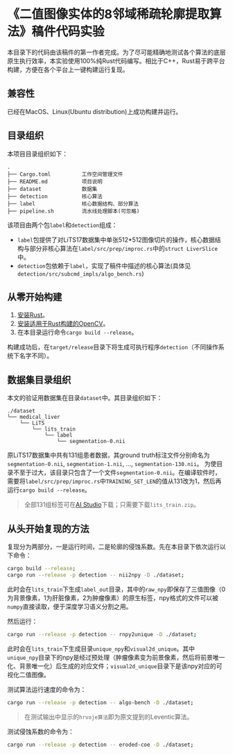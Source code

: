 # 《二值图像实体的8邻域稀疏轮廓提取算法》稿件代码实验

本目录下的代码由该稿件的第一作者完成。为了尽可能精确地测试各个算法的底层原生执行效率，本实验使用100%纯Rust代码编写。相比于C++，Rust易于跨平台构建，方便在各个平台上一键构建运行复现。

## 兼容性

已经在MacOS、Linux(Ubuntu distribution)上成功构建并运行。

## 目录组织

本项目目录组织如下：

```text
.
├── Cargo.toml          工作空间管理文件
├── README.md           项目说明
├── dataset             数据集
├── detection           核心算法
├── label               核心数据结构、部分算法
├── pipeline.sh         流水线处理脚本(可忽略)
```

该项目由两个包`label`和`detection`组成：

- `label`包提供了对LiTS17数据集中单张512*512图像切片的操作，核心数据结构与部分非核心算法在`label/src/prep/improc.rs`中的`struct LiverSlice`中。
- `detection`包依赖于`label`，实现了稿件中描述的核心算法(具体见`detection/src/subcmd_impls/algo_bench.rs`)

## 从零开始构建

1. [安装Rust](https://www.rust-lang.org/learn/get-started)。
2. [安装适用于Rust构建的OpenCV](https://crates.io/crates/opencv)。
3. 在本目录运行命令`cargo build --release`。

构建成功后，在`target/release`目录下将生成可执行程序`detection`（不同操作系统下名字不同）。

## 数据集目录组织

本文的验证用数据集在目录`dataset`中。其目录组织如下：

```text
./dataset
└── medical_liver
    └── LiTS
        └── lits_train
            └── label
                └── segmentation-0.nii
```

原LiTS17数据集中共有131组患者数据，其ground truth标注文件分别命名为`segmentation-0.nii`, `segmentation-1.nii`, ..., `segmentation-130.nii`。 为使目录不至于过大，该目录只包含了一个文件`segmentation-0.nii`。在编译软件时，需要将`label/src/prep/improc.rs`中`TRAINING_SET_LEN`的值从131改为1，然后再运行`cargo build --release`。

> 全部131组标签可在[AI Studio](https://aistudio.baidu.com/aistudio/datasetdetail/10273)下载；只需要下载`lits_train.zip`。

## 从头开始复现的方法

复现分为两部分，一是运行时间，二是轮廓的侵蚀系数。先在本目录下依次运行以下命令：

```bash
cargo build --release;
cargo run --release -p detection -- nii2npy -D ./dataset;
```

此时会在`lits_train`下生成`label_out`目录，其中的`raw_npy`即保存了三值图像（0为背景像素，1为肝脏像素，2为肿瘤像素）的原生标签，npy格式的文件可以被`numpy`直接读取，便于深度学习语义分割之用。

然后运行：

```bash
cargo run --release -p detection -- rnpy2unique -D ./dataset;
```

此时会在`lits_train`下生成目录`unique_npy`和`visual2d_unique`。其中`unique_npy`目录下的npy是经过预处理（肿瘤像素变为前景像素，然后将前景唯一化、背景唯一化）后生成的对应文件；`visual2d_unique`目录下是该npy对应的可视化二值图像。

测试算法运行速度的命令为：

```bash
cargo run --release -p detection -- algo-bench -D ./dataset;
```

> 在测试输出中显示的`hrvoje算法`即为原文提到的Leventic算法。

测试侵蚀系数的命令为：

```bash
cargo run --release -p detection -- eroded-coe -D ./dataset;
```
